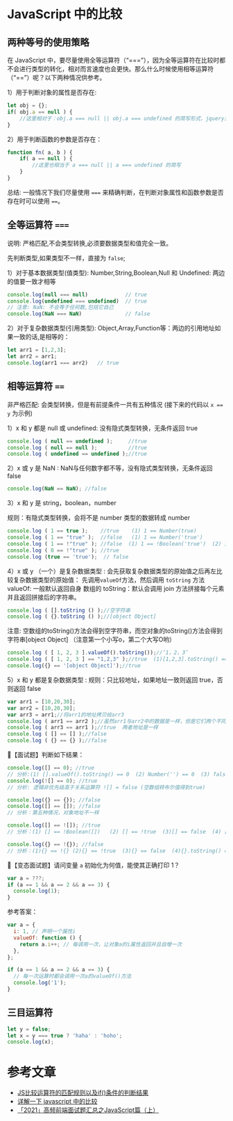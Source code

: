 # JavaScript 中的比较

## 两种等号的使用策略

在 JavaScript 中，要尽量使用全等运算符（“===”），因为全等运算符在比较时都不会进行类型的转化，相对而言速度也会更快。那么什么时候使用相等运算符（“==”）呢？以下两种情况供参考。

1）用于判断对象的属性是否存在:
```js
let obj = {};
if( obj.a == null ) {
    //这里相对于：obj.a === null || obj.a === undefined 的简写形式，jquery源码的推荐写法
}
```
2）用于判断函数的参数是否存在：
```js
function fn( a, b ) {
    if( a == null ) {
        //这里也相当于 a === null || a === undefined 的简写
    }
}
```
总结: 一般情况下我们尽量使用 `===` 来精确判断，在判断对象属性和函数参数是否存在时可以使用 `==`。

## 全等运算符 `===`
说明: 严格匹配,不会类型转换,必须要数据类型和值完全一致。

先判断类型,如果类型不一样，直接为 `false`;

1）对于基本数据类型(值类型): Number,String,Boolean,Null 和 Undefined: 两边的值要一致才相等
```js
console.log(null === null)            // true
console.log(undefined === undefined)  // true
// 注意: NaN: 不会等于任何数,包括它自己
console.log(NaN === NaN)              // false 
```
2）对于复杂数据类型(引用类型): Object,Array,Function等：两边的引用地址如果一致的话,是相等的：
```js
let arr1 = [1,2,3];
let arr2 = arr1;
console.log(arr1 === arr2)   // true
```

## 相等运算符 `==`
非严格匹配: 会类型转换，但是有前提条件一共有五种情况
(接下来的代码以 `x == y` 为示例)

1）x 和 y 都是 null 或 undefined: 没有隐式类型转换，无条件返回 true

```js
console.log ( null == undefined );     //true
console.log ( null == null );          //true
console.log ( undefined == undefined );//true
```
2）x 或 y 是 NaN : NaN与任何数字都不等，没有隐式类型转换，无条件返回 false

```js
console.log(NaN == NaN); //false
```
3）x 和 y 是 string，boolean，number

规则：有隐式类型转换，会将不是 number 类型的数据转成 number

```js
console.log ( 1 == true );    //true    (1) 1 == Number(true)
console.log ( 1 == "true" );  //false   (1) 1 == Number('true')
console.log ( 1 == !"true" ); //false  (1) 1 == !Boolean('true')  (2) 1 == !true  (3) 1 == false  (4)1 == Number(false)
console.log ( 0 == !"true" ); //true
console.log (true == 'true');  // false
```
4）x 或 y （一个）是复杂数据类型 : 会先获取复杂数据类型的原始值之后再左比较复杂数据类型的原始值： 
先调用`valueOf`方法，然后调用 `toString` 方法
valueOf: 一般默认返回自身
数组的 toString：默认会调用 join 方法拼接每个元素并且返回拼接后的字符串。

```js
console.log ( [].toString () );//空字符串
console.log ( {}.toString () );//[object Object]
```
注意:  空数组的toString()方法会得到空字符串，而空对象的toString()方法会得到字符串[object Object] （注意第一个小写o，第二个大写O哟）

```js
console.log ( [ 1, 2, 3 ].valueOf().toString());//‘1，2，3’
console.log ( [ 1, 2, 3 ] == "1,2,3" );//true  (1)[1,2,3].toString() == '1,2,3'  (2)'1,2,3' == '1,2,3'
console.log({} == '[object Object]');//true
```
5）x 和 y 都是复杂数据类型 :
规则：只比较地址，如果地址一致则返回 true，否则返回 false
```js
var arr1 = [10,20,30];
var arr2 = [10,20,30];
var arr3 = arr1;//将arr1的地址拷贝给arr3
console.log ( arr1 == arr2 );//虽然arr1与arr2中的数据是一样，但是它们两个不同的地址
console.log ( arr3 == arr1 );//true  两者地址是一样
console.log ( [] == [] );//false
console.log ( {} == {} );//false
```
💯【面试题】判断如下结果：

```js
console.log([] == 0); //true 
// 分析:(1) [].valueOf().toString() == 0  (2) Number('') == 0  (3) false == 0  (4) 0 == 0
console.log(![] == 0); //true
// 分析: 逻辑非优先级高于关系运算符 ![] = false (空数组转布尔值得到true)

console.log({} == {}); //false
console.log([] == []); //false
// 分析：第五种情况，对象地址不一样

console.log([] == ![]); //true
// 分析：(1) [] == !Boolean([])   (2) [] == !true  (3)[] == false  (4) [].toString() == false  (5)'' == false   (6)Number('0') == Number(false)

console.log({} == !{}); //false
// 分析：(1){} == !{} (2){} == !true  (3){} == false  (4){}.toString() == false  (5)'[object Object]' == false  (6)Number('[object Object]') == false
```

💯【变态面试题】请问变量 `a` 初始化为何值，能使其正确打印 1？

```js
var a = ???;
if (a == 1 && a == 2 && a == 3) {
  console.log(1);
}
```
参考答案：
```js
var a = {
  i: 1, // 声明一个属性i
  valueOf: function () {
    return a.i++; // 每调用一次，让对象a的i属性返回并且自增一次
  },
};

if (a == 1 && a == 2 && a == 3) {
  // 每一次运算时都会调用一次a的valueOf()方法
  console.log('1');
}
```



## 三目运算符

```js
let y = false;
let x = y === true ? 'haha' : 'hoho';
console.log(x);
```

# 参考文章

- [JS比较运算符的匹配规则以及if()条件的判断结果](https://blog.csdn.net/cc18868876837/article/details/88867982)
- [详解一下 javascript 中的比较](https://segmentfault.com/q/1010000000305997)
- [「2021」高频前端面试题汇总之JavaScript篇（上）](https://juejin.cn/post/6940945178899251230#heading-15)
